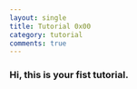 ```yaml
---
layout: single
title: Tutorial 0x00
category: tutorial
comments: true
---
```

### Hi, this is your fist tutorial.
